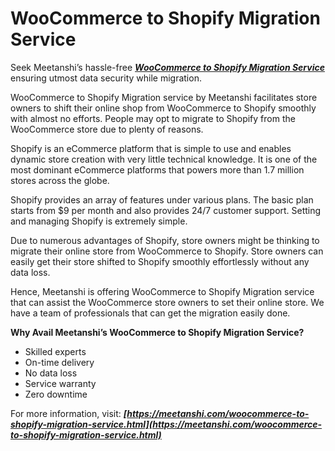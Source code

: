 # WooCommerce to Shopify Migration Service
Seek Meetanshi’s hassle-free [***WooCommerce to Shopify Migration Service***](https://meetanshi.com/woocommerce-to-shopify-migration-service.html) ensuring utmost data security while migration.

WooCommerce to Shopify Migration service by Meetanshi facilitates store owners to shift their online shop from WooCommerce to Shopify smoothly with almost no efforts. People may opt to migrate to Shopify from the WooCommerce store due to plenty of reasons.

Shopify is an eCommerce platform that is simple to use and enables dynamic store creation with very little technical knowledge. It is one of the most dominant eCommerce platforms that powers more than 1.7 million stores across the globe.

Shopify provides an array of features under various plans. The basic plan starts from $9 per month and also provides 24/7 customer support. Setting and managing Shopify is extremely simple.

Due to numerous advantages of Shopify, store owners might be thinking to migrate their online store from WooCommerce to Shopify. Store owners can easily get their store shifted to Shopify smoothly effortlessly without any data loss.

Hence, Meetanshi is offering WooCommerce to Shopify Migration service that can assist the WooCommerce store owners to set their online store. We have a team of professionals that can get the migration easily done.

**Why Avail Meetanshi’s WooCommerce to Shopify Migration Service?**

* Skilled experts
* On-time delivery
* No data loss
* Service warranty
* Zero downtime

For more information, visit: ***[https://meetanshi.com/woocommerce-to-shopify-migration-service.html](https://meetanshi.com/woocommerce-to-shopify-migration-service.html)***
